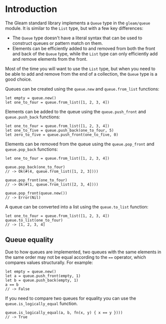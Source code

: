 # Introduction

The Gleam standard library implements a `Queue` type in the `gleam/queue` module. It is similar to the `List` type, but with a few key differences:

- The `Queue` type doesn't have a literal syntax that can be used to construct queues or pattern match on them.
- Elements can be efficiently added to and removed from both the front and back of the `Queue` type, while the `List` type can only efficiently add and remove elements from the front.

Most of the time you will want to use the `List` type, but when you need to be able to add and remove from the end of a collection, the `Queue` type is a good choice.

Queues can be created using the `queue.new` and `queue.from_list` functions:

```gleam
let empty = queue.new()
let one_to_four = queue.from_list([1, 2, 3, 4])
```

Elements can be added to the queue using the `queue.push_front` and `queue.push_back` functions:

```gleam
let one_to_four = queue.from_list([1, 2, 3, 4])
let one_to_five = queue.push_back(one_to_four, 5)
let zero_to_five = queue.push_front(one_to_five, 0)
```

Elements can be removed from the queue using the `queue.pop_front` and `queue.pop_back` functions:

```gleam
let one_to_four = queue.from_list([1, 2, 3, 4])

queue.pop_back(one_to_four)
// -> Ok(#(4, queue.from_list([1, 2, 3])))

queue.pop_front(one_to_four)
// -> Ok(#(1, queue.from_list([2, 3, 4])))

queue.pop_front(queue.new())
// -> Error(Nil)
```

A queue can be converted into a list using the `queue.to_list` function:

```gleam
let one_to_four = queue.from_list([1, 2, 3, 4])
queue.to_list(one_to_four)
// -> [1, 2, 3, 4]
```

## Queue equality

Due to how queues are implemented, two queues with the same elements in the same order may not be equal according to the `==` operator, which compares values structurally. For example:

```gleam
let empty = queue.new()
let a = queue.push_front(empty, 1)
let b = queue.push_back(empty, 1)
a == b
// -> False
```

If you need to compare two queues for equality you can use the `queue.is_logically_equal` function.

```gleam
queue.is_logically_equal(a, b, fn(x, y) { x == y })))
// -> True
```
